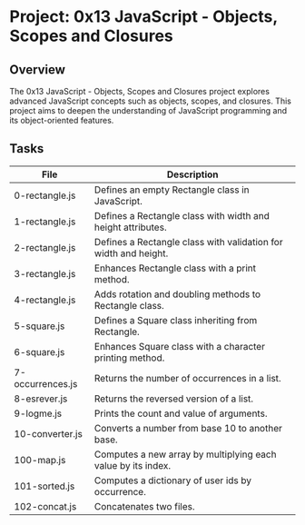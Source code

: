 # Project: 0x13 JavaScript - Objects, Scopes and Closures

## Overview

The 0x13 JavaScript - Objects, Scopes and Closures project explores advanced JavaScript concepts such as objects, scopes, and closures. This project aims to deepen the understanding of JavaScript programming and its object-oriented features.

## Tasks

| File               | Description                                                |
|--------------------|------------------------------------------------------------|
| 0-rectangle.js     | Defines an empty Rectangle class in JavaScript.            |
| 1-rectangle.js     | Defines a Rectangle class with width and height attributes.|
| 2-rectangle.js     | Defines a Rectangle class with validation for width and height.|
| 3-rectangle.js     | Enhances Rectangle class with a print method.              |
| 4-rectangle.js     | Adds rotation and doubling methods to Rectangle class.     |
| 5-square.js        | Defines a Square class inheriting from Rectangle.          |
| 6-square.js        | Enhances Square class with a character printing method.    |
| 7-occurrences.js   | Returns the number of occurrences in a list.               |
| 8-esrever.js       | Returns the reversed version of a list.                   |
| 9-logme.js         | Prints the count and value of arguments.                   |
| 10-converter.js    | Converts a number from base 10 to another base.            |
| 100-map.js         | Computes a new array by multiplying each value by its index.|
| 101-sorted.js      | Computes a dictionary of user ids by occurrence.           |
| 102-concat.js      | Concatenates two files.                                    |
